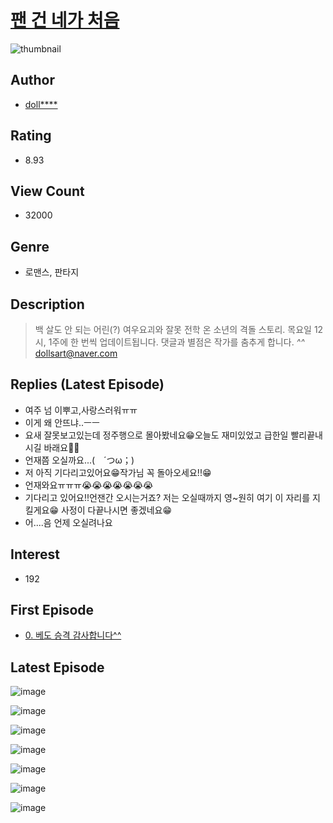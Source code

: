 # [팬 건 네가 처음](https://comic.naver.com/bestChallenge/list?titleId=786318)
![thumbnail](https://image-comic.pstatic.net/user_contents_data/challenge_comic/2022/03/17/329757/thumbnail_202x164d2eb2224_3331_464a_9316_c7e3b6f23ed0_00001833.JPEG)

## Author
- [doll****](https://comic.naver.com/artistTitle?id=329757)

## Rating
- 8.93

## View Count
- 32000

## Genre
- 로맨스, 판타지

## Description
> 백 살도 안 되는 어린(?) 여우요괴와 잘못 전학 온 소년의 격돌 스토리. 목요일 12시, 1주에 한 번씩 업데이트됩니다. 댓글과 별점은 작가를 춤추게 합니다. *^^* dollsart@naver.com

## Replies (Latest Episode)
- 여주 넘 이뿌고,사랑스러워ㅠㅠ
- 이게 왜 안뜨냐..ㅡㅡ
- 요새 잘못보고있는데 정주행으로 몰아봤네요😁오늘도 재미있었고 급한일 빨리끝내시길 바래요🙂🙃
- 언재쯤 오실까요...(　´つω；)
- 저 아직 기다리고있어요😁작가님 꼭 돌아오세요!!😁
- 언재와요ㅠㅠㅠ😭😭😭😭😭😭😭
- 기다리고 있어요!!언잰간 오시는거죠? 저는 오실때까지 영~원히 여기 이 자리를 지킬게요😁 사정이 다끝나시면 좋겠네요😁
- 어....음 언제 오실려나요

## Interest
- 192

## First Episode
- [0. 베도 승격 감사합니다^^](https://comic.naver.com/bestChallenge/detail?titleId=786318&no=7)

## Latest Episode
![image](https://image-comic.pstatic.net/user_contents_data/challenge_comic/2022/04/21/329757/upload_7364337783411323441.jpeg)

![image](https://image-comic.pstatic.net/user_contents_data/challenge_comic/2022/04/21/329757/upload_3474308525293385270.jpeg)

![image](https://image-comic.pstatic.net/user_contents_data/challenge_comic/2022/04/21/329757/upload_7292793682744599856.jpeg)

![image](https://image-comic.pstatic.net/user_contents_data/challenge_comic/2022/04/21/329757/upload_3473791978132549942.jpeg)

![image](https://image-comic.pstatic.net/user_contents_data/challenge_comic/2022/04/21/329757/upload_3846981390233187126.jpeg)

![image](https://image-comic.pstatic.net/user_contents_data/challenge_comic/2022/04/21/329757/upload_7234295463806329904.jpeg)

![image](https://image-comic.pstatic.net/user_contents_data/challenge_comic/2022/04/21/329757/upload_3978760286196949349.jpeg)
